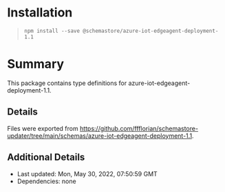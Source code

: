 # Installation
> `npm install --save @schemastore/azure-iot-edgeagent-deployment-1.1`

# Summary
This package contains type definitions for azure-iot-edgeagent-deployment-1.1.

## Details
Files were exported from https://github.com/ffflorian/schemastore-updater/tree/main/schemas/azure-iot-edgeagent-deployment-1.1.

## Additional Details
* Last updated: Mon, May 30, 2022, 07:50:59 GMT
* Dependencies: none

